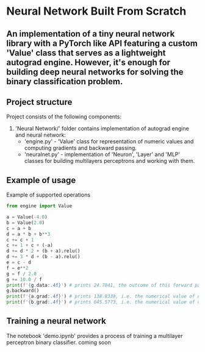 # Neural Network Built From Scratch

## An implementation of a tiny neural network library with a PyTorch like API featuring a custom 'Value' class that serves as a lightweight autograd engine. However, it's enough for building deep neural networks for solving the binary classification problem.

## Project structure
Project consists of the following components:
1. 'Neural Network/' folder contains implementation of autograd engine and neural network:
    - 'engine.py' - 'Value' class for representation of numeric values and computing gradients and backward passing.
    - 'neuralnet.py' - implementation of 'Neuron', 'Layer' and 'MLP' classes for building multilayers perceptrons and working with them.

## Example of usage
Example of supported operations
```python
from engine import Value

a = Value(-4.0)
b = Value(2.0)
c = a + b
d = a * b + b**3
c += c + 1
c += 1 + c + (-a)
d += d * 2 + (b + a).relu()
d += 3 * d + (b - a).relu()
e = c - d
f = e**2
g = f / 2.0
g += 10.0 / f
print(f'{g.data:.4f}') # prints 24.7041, the outcome of this forward pass
g.backward()
print(f'{a.grad:.4f}') # prints 138.8338, i.e. the numerical value of dg/da
print(f'{b.grad:.4f}') # prints 645.5773, i.e. the numerical value of dg/db
```

## Training a neural network
The notebook 'demo.ipynb' provides a process of training a multilayer perceptron binary classifier. coming soon